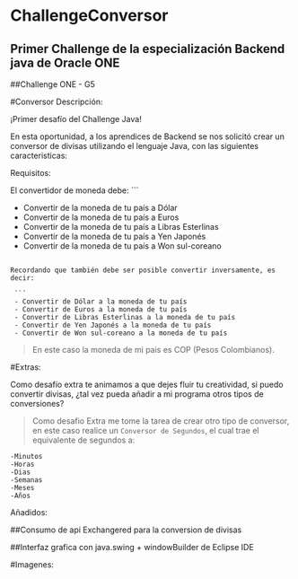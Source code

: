 # ChallengeConversor
## Primer Challenge de la especialización Backend java de Oracle ONE
##Challenge ONE - G5

#Conversor
Descripción:

¡Primer desafío del Challenge Java!

En esta oportunidad, a los aprendices de Backend se nos solicitó crear un conversor de divisas utilizando el lenguaje Java, con las siguientes caracteristicas:

Requisitos:

El convertidor de moneda debe:
		```
  - Convertir de la moneda de tu país a Dólar
  - Convertir de la moneda de tu país  a Euros
  - Convertir de la moneda de tu país  a Libras Esterlinas
  - Convertir de la moneda de tu país  a Yen Japonés
  - Convertir de la moneda de tu país  a Won sul-coreano
    
   ```

Recordando que también debe ser posible convertir inversamente, es decir:

    ```
    - Convertir de Dólar a la moneda de tu país
    - Convertir de Euros a la moneda de tu país
    - Convertir de Libras Esterlinas a la moneda de tu país
    - Convertir de Yen Japonés a la moneda de tu país
    - Convertir de Won sul-coreano a la moneda de tu país

  ```

> En este caso la moneda de mi pais es COP (Pesos Colombianos).

#Extras:

Como desafío extra te animamos a que dejes fluir tu creatividad, si puedo convertir divisas, ¿tal vez pueda añadir a mi programa otros tipos de conversiones?

> Como desafio Extra me tome la tarea de crear otro tipo de conversor, en este caso realice un `Conversor de Segundos`, el cual trae el equivalente de segundos a:
  ```
  -Minutos
  -Horas
  -Dias
  -Semanas
  -Meses
  -Años

  ```

Añadidos:

##Consumo de api Exchangered para la conversion de divisas

##Interfaz grafica con java.swing + windowBuilder de Eclipse IDE

#Imagenes:
